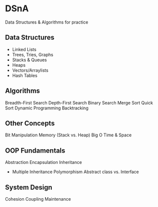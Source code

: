 # DSnA
Data Structures &amp; Algorithms for practice

## Data Structures
- Linked Lists
- Trees, Tries, Graphs
- Stacks & Queues
- Heaps
- Vectors/Arraylists
- Hash Tables

## Algorithms
Breadth-First Search
Depth-First Search
Binary Search
Merge Sort
Quick Sort
Dynamic Programming
Backtracking


## Other Concepts
Bit Manipulation
Memory (Stack vs. Heap)
Big O Time & Space


## OOP Fundamentals
Abstraction
Encapsulation
Inheritance
- Multiple Inheritance
Polymorphism
Abstract class vs. Interface

## System Design
Cohesion
Coupling
Maintenance
